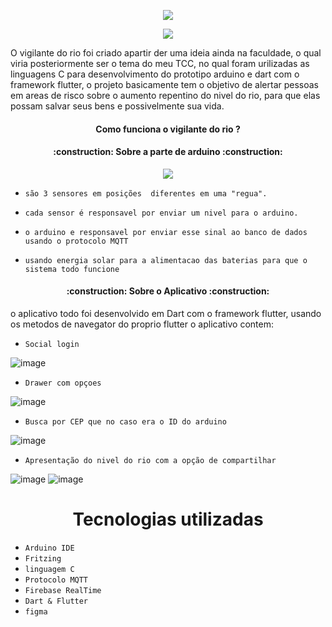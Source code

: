 

<p align="center">
<img src="https://user-images.githubusercontent.com/66392862/164317169-702c856a-afe5-4cb7-bcf7-6f4a4f906c8b.png"/>
</p>

<p align="center">
<img src="http://img.shields.io/static/v1?label=STATUS&message=CONCLUIDO&color=GREEN&style=for-the-badge"/>
</p>

O vigilante do rio foi criado apartir der uma ideia ainda na faculdade, o qual viria posteriormente ser o tema do meu TCC, no qual
foram urilizadas as linguagens C para desenvolvimento do prototipo arduino e dart com o framework flutter, o projeto basicamente tem
o objetivo de alertar pessoas em areas de risco sobre o aumento repentino do nivel do rio, para que elas possam salvar seus bens e
possivelmente sua vida.

<h4 align="center"> 

Como funciona o vigilante do rio ?
</h4>

<h4 align="center"> 
    :construction:  Sobre a parte de arduino  :construction:
</h4>

<p align="center">
<img src="https://user-images.githubusercontent.com/66392862/164319129-462df5c3-62ce-4fc2-adb6-d9fa2451449d.png"/>



 - `são 3 sensores em posições  diferentes em uma "regua".`

 - `cada sensor é responsavel por enviar um nivel para o arduino.`

 - `o arduino e responsavel por enviar esse sinal ao banco de dados usando o protocolo MQTT`

 - `usando energia solar para a alimentacao das baterias para que o sistema todo funcione`

  
  <h4 align="center"> 
    :construction:  Sobre o Aplicativo  :construction:
</h4>
 
 
 o aplicativo todo foi desenvolvido em  Dart com o framework flutter, usando os metodos de navegator do proprio flutter 
 o aplicativo contem:
 
 - `Social login` 
 
 ![image](https://user-images.githubusercontent.com/66392862/164320413-31b2c712-5c45-4a3c-8061-230633f90316.png)
 
 - `Drawer com opçoes`  
 
 ![image](https://user-images.githubusercontent.com/66392862/164320504-ecc51469-9bc7-46cc-846d-4731e7789cc3.png)
 
 - `Busca por CEP que no caso era o ID do arduino` 
 
 ![image](https://user-images.githubusercontent.com/66392862/164320596-4bdcf739-ca68-488d-bc4c-6bdda65dfd59.png)
 
 -  `Apresentação do nivel do rio com a opção de compartilhar` 
 
![image](https://user-images.githubusercontent.com/66392862/164320773-432434dd-cb79-4959-9303-fc133e708a36.png)
![image](https://user-images.githubusercontent.com/66392862/164321027-e7429cf4-fc9b-4877-82b2-10284db71e20.png)

<h1 align="center"> Tecnologias utilizadas </h1>

- `Arduino IDE`
- `Fritzing`
- `linguagem C`
- `Protocolo MQTT`
- `Firebase RealTime`
- `Dart & Flutter`
- `figma`







